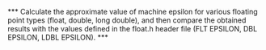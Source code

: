 *** Calculate the approximate value of machine epsilon for various floating point types (float, double, long double), and then compare the obtained results with the values defined in the float.h header file (FLT EPSILON, DBL EPSILON, LDBL EPSILON). ***